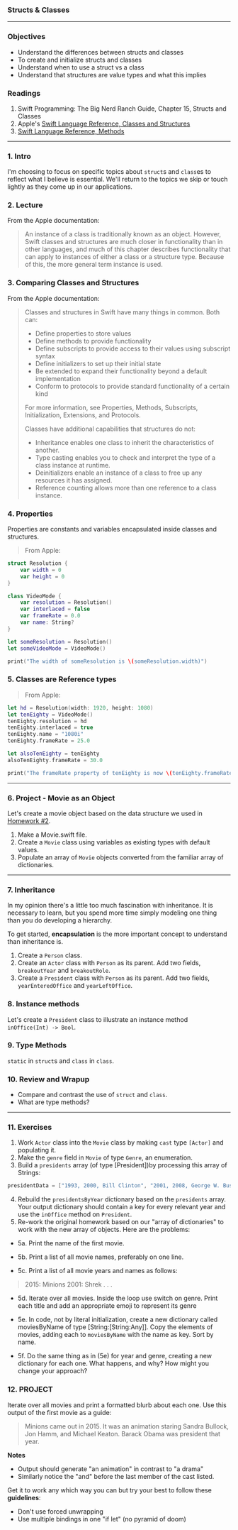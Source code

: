 ### Structs & Classes
---

### Objectives
* Understand the differences between structs and classes
* To create and initialize structs and classes
* Understand when to use a struct vs a class
* Understand that structures are value types and what this implies

### Readings
1. Swift Programming: The Big Nerd Ranch Guide, Chapter 15, Structs and Classes
1. Apple's [Swift Language Reference, Classes and Structures](https://developer.apple.com/library/ios/documentation/Swift/Conceptual/Swift_Programming_Language/ClassesAndStructures.html#//apple_ref/doc/uid/TP40014097-CH13-ID82)
1. [Swift Language Reference, Methods](https://developer.apple.com/library/ios/documentation/Swift/Conceptual/Swift_Programming_Language/Methods.html#//apple_ref/doc/uid/TP40014097-CH15-ID234)

---

### 1. Intro

I'm choosing to focus on specific topics about ```struct```s and ```class```es to reflect what I believe is essential. We'll return to the topics we skip or touch lightly as they come up in our applications.

### 2. Lecture

From the Apple documentation:

> An instance of a class is traditionally known as an object. However, Swift classes and structures are much closer in functionality than in other languages, and much of this chapter describes functionality that can apply to instances of either a class or a structure type. Because of this, the more general term instance is used.

### 3. Comparing Classes and Structures

From the Apple documentation:

> Classes and structures in Swift have many things in common. Both can:
> 
> * Define properties to store values
> * Define methods to provide functionality
> * Define subscripts to provide access to their values using subscript syntax
> * Define initializers to set up their initial state
> * Be extended to expand their functionality beyond a default implementation
> * Conform to protocols to provide standard functionality of a certain kind
>
> For more information, see Properties, Methods, Subscripts, Initialization, Extensions, and Protocols.
> 
> Classes have additional capabilities that structures do not:
> 
> * Inheritance enables one class to inherit the characteristics of another.
> * Type casting enables you to check and interpret the type of a class instance at runtime.
> * Deinitializers enable an instance of a class to free up any resources it has assigned.
> * Reference counting allows more than one reference to a class instance.

### 4. Properties

Properties are constants and variables encapsulated inside classes and structures.

> From Apple:

```swift
struct Resolution {
    var width = 0
    var height = 0
}

class VideoMode {
    var resolution = Resolution()
    var interlaced = false
    var frameRate = 0.0
    var name: String?
}

let someResolution = Resolution()
let someVideoMode = VideoMode()

print("The width of someResolution is \(someResolution.width)")
```

### 5. Classes are Reference types

> From Apple:

```swift
let hd = Resolution(width: 1920, height: 1080)
let tenEighty = VideoMode()
tenEighty.resolution = hd
tenEighty.interlaced = true
tenEighty.name = "1080i"
tenEighty.frameRate = 25.0

let alsoTenEighty = tenEighty
alsoTenEighty.frameRate = 30.0

print("The frameRate property of tenEighty is now \(tenEighty.frameRate)")
```

---

### 6. Project - Movie as an Object

Let's create a movie object based on the data structure we used in [Homework #2](https://github.com/C4Q/AC3.2/blob/master/homework/week-2-homework.playground/Contents.swift). 

1. Make a Movie.swift file.
2. Create a `Movie` class using variables as existing types with default values.
3. Populate an array of `Movie` objects converted from the familiar array of dictionaries.

---

### 7. Inheritance

In my opinion there's a little too much fascination with inheritance. It is necessary to learn, but you spend more time simply modeling one thing than you do developing a hierarchy.

To get started, **encapsulation** is the more important concept to understand than inheritance is.

1. Create a `Person` class.
1. Create an `Actor` class with `Person` as its parent. Add two fields, `breakoutYear` and  `breakoutRole`. 
1. Create a `President` class with `Person` as its parent. Add two fields, `yearEnteredOffice` and `yearLeftOffice`.

### 8. Instance methods

Let's create a `President` class to illustrate an instance method ```inOffice(Int) -> Bool```.

### 9. Type Methods

```static``` in ```struct```s and ```class``` in ```class```.

### 10. Review and Wrapup
* Compare and contrast the use of ```struct``` and ```class```.
* What are type methods?

---

### 11. Exercises

1. Work `Actor` class into the `Movie` class by making ```cast``` type `[Actor]` and populating it.
2. Make the ```genre``` field in `Movie` of type ```Genre```, an enumeration.
3. Build a ```presidents``` array (of type [President])by processing this array of Strings:
```swift
presidentData = ["1993, 2000, Bill Clinton", "2001, 2008, George W. Bush", "2009, 2016, Barack Obama"]
```
4. Rebuild the ```presidentsByYear``` dictionary based on the ```presidents``` array. Your output dictionary should contain a key for every relevant year and use the ```inOffice``` method on ```President```.
5. Re-work the original homework based on our "array of dictionaries" to work with the new array of objects. Here are the problems:

* 5a. Print the name of the first movie.

* 5b. Print a list of all movie names, preferably on one line.

* 5c. Print a list of all movie years and names as follows:
> 2015: Minions
> 2001: Shrek
> .
> .
> .

* 5d. Iterate over all movies. Inside the loop use switch on genre. Print each title and add an appropriate emoji to represent its genre

* 5e. In code, not by literal initialization, create a new dictionary called moviesByName of type [String:[String:Any]]. Copy the elements of movies, adding each to `moviesByName` with the name as key. Sort by name.

* 5f. Do the same thing as in (5e) for year and genre, creating a new dictionary for each one. What happens, and why? How might you change your approach?

### 12. PROJECT

Iterate over all movies and print a formatted blurb about each one. Use this output of the first movie as a guide:

> Minions came out in 2015. It was an animation staring Sandra Bullock, Jon Hamm, and Michael Keaton.
> Barack Obama was president that year.

**Notes**

* Output should generate "an animation" in contrast to "a drama"
* Similarly notice the "and" before the last member of the cast listed.


Get it to work any which way you can but try your best to follow these **guidelines**:

 * Don't use forced unwrapping
 * Use multiple bindings in one "if let" (no pyramid of doom)

